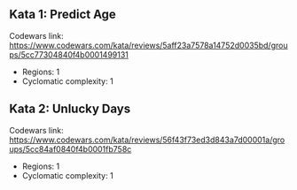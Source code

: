 Kata 1: Predict Age
-------
Codewars link:
https://www.codewars.com/kata/reviews/5aff23a7578a14752d0035bd/groups/5cc77304840f4b0001499131
- Regions: 1
- Cyclomatic complexity: 1

Kata 2: Unlucky Days
-------
Codewars link:
https://www.codewars.com/kata/reviews/56f43f73ed3d843a7d00001a/groups/5cc84af0840f4b0001fb758c
- Regions: 1
- Cyclomatic complexity: 1